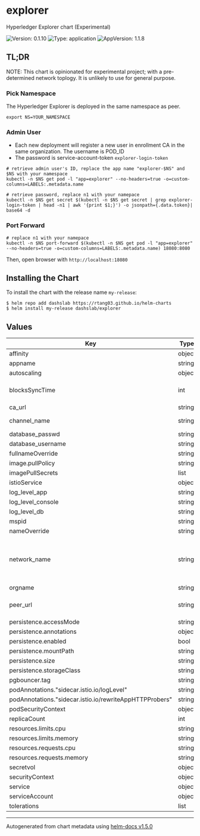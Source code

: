 # explorer

Hyperledger Explorer chart (Experimental)

![Version: 0.1.10](https://img.shields.io/badge/Version-0.1.10-informational?style=flat-square) ![Type: application](https://img.shields.io/badge/Type-application-informational?style=flat-square) ![AppVersion: 1.1.8](https://img.shields.io/badge/AppVersion-1.1.8-informational?style=flat-square)

## TL;DR

NOTE: This chart is opinionated for experimental project; with a pre-determined network toplogy. It is unlikely to use for general purpose.

### Pick Namespace

The Hyperledger Explorer is deployed in the same namespace as peer.

```shell
export NS=YOUR_NAMESPACE
```

### Admin User
- Each new deployment will register a new user in enrollment CA in the same organization. The username is POD_ID
- The password is service-account-token `explorer-login-token`

```shell
# retrieve admin user's ID, replace the app name "explorer-$NS" and $NS with your namespace
kubectl -n $NS get pod -l "app=explorer" --no-headers=true -o=custom-columns=LABELS:.metadata.name

# retrieve password, replace n1 with your namepace
kubectl -n $NS get secret $(kubectl -n $NS get secret | grep explorer-login-token | head -n1 | awk '{print $1;}') -o jsonpath={.data.token}| base64 -d
```

### Port Forward

```shell
# replace n1 with your namepace
kubectl -n $NS port-forward $(kubectl -n $NS get pod -l "app=explorer" --no-headers=true -o=custom-columns=LABELS:.metadata.name) 18080:8080
```

Then, open browser with `http://localhost:18080`

## Installing the Chart

To install the chart with the release name `my-release`:

```console
$ helm repo add dashslab https://rtang03.github.io/helm-charts
$ helm install my-release dashslab/explorer
```

## Values

| Key | Type | Default | Description |
|-----|------|---------|-------------|
| affinity | object | internal value | Fixture |
| appname | string | internal value | Fixture |
| autoscaling | object | internal value | Fixture |
| blocksSyncTime | int | `5` | sync interval by minute |
| ca_url | string | `"https://example.com:7054"` |  |
| channel_name | string | `"cdi-testnet"` | Channel name |
| database_passwd | string | `"DATABASE_PASSWORD"` |  |
| database_username | string | `"DATABASE_USERNAME"` |  |
| fullnameOverride | string | internal value | Fixture |
| image.pullPolicy | string | `"IfNotPresent"` |  |
| imagePullSecrets | list | internal value | Fixture |
| istioService | object | internal value | Fixture |
| log_level_app | string | `"info"` | info | debug |
| log_level_console | string | `"info"` | info | debug |
| log_level_db | string | `"info"` | info | debug |
| mspid | string | `"MSPID"` | MSP ID |
| nameOverride | string | internal value | Fixture |
| network_name | string | `"cdi_testnet"` | network name for use in Explorer only, can be any name |
| orgname | string | `"ORGNAME"` |  |
| peer_url | string | `"grpcs://peer0-ORGNAME.cdi.testnet:7051"` | url for addressable peer |
| persistence.accessMode | string | internal value | Fixture |
| persistence.annotations | object | internal value | Fixture |
| persistence.enabled | bool | internal value | Fixture |
| persistence.mountPath | string | internal value | Fixture |
| persistence.size | string | `"1Gi"` |  |
| persistence.storageClass | string | internal value | Fixture |
| pgbouncer.tag | string | `"1.15.0"` |  |
| podAnnotations."sidecar.istio.io/logLevel" | string | `"warning"` | trace|debug|info|warning|error|critical|off |
| podAnnotations."sidecar.istio.io/rewriteAppHTTPProbers" | string | internal value | Fixture |
| podSecurityContext | object | internal value | Fixture |
| replicaCount | int | internal value | Fixture |
| resources.limits.cpu | string | `"200m"` |  |
| resources.limits.memory | string | `"256Mi"` |  |
| resources.requests.cpu | string | `"100m"` |  |
| resources.requests.memory | string | `"150Mi"` |  |
| secretvol | object | internal value | Fixture |
| securityContext | object | internal value | Fixture |
| service | object | internal value | Fixture |
| serviceAccount | object | internal value | Fixture |
| tolerations | list | internal value | Fixture |

----------------------------------------------
Autogenerated from chart metadata using [helm-docs v1.5.0](https://github.com/norwoodj/helm-docs/releases/v1.5.0)
